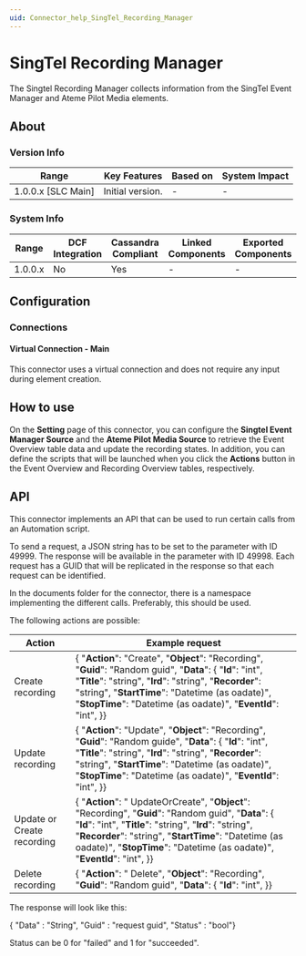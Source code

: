 ```yaml
---
uid: Connector_help_SingTel_Recording_Manager
---
```


# SingTel Recording Manager

The Singtel Recording Manager collects information from the SingTel Event Manager and Ateme Pilot Media elements.

## About

### Version Info

| **Range**            | **Key Features** | **Based on** | **System Impact** |
|----------------------|------------------|--------------|-------------------|
| 1.0.0.x \[SLC Main\] | Initial version. | \-           | \-                |

### System Info

| **Range** | **DCF Integration** | **Cassandra Compliant** | **Linked Components** | **Exported Components** |
|-----------|---------------------|-------------------------|-----------------------|-------------------------|
| 1.0.0.x   | No                  | Yes                     | \-                    | \-                      |

## Configuration

### Connections

#### Virtual Connection - Main

This connector uses a virtual connection and does not require any input during element creation.

## How to use

On the **Setting** page of this connector, you can configure the **Singtel Event Manager Source** and the **Ateme Pilot Media Source** to retrieve the Event Overview table data and update the recording states. In addition, you can define the scripts that will be launched when you click the **Actions** button in the Event Overview and Recording Overview tables, respectively.

## API

This connector implements an API that can be used to run certain calls from an Automation script.

To send a request, a JSON string has to be set to the parameter with ID 49999. The response will be available in the parameter with ID 49998. Each request has a GUID that will be replicated in the response so that each request can be identified.

In the documents folder for the connector, there is a namespace implementing the different calls. Preferably, this should be used.

The following actions are possible:

| **Action**                 | **Example request**                                                                                                                                                                                                                                                                                     |
|----------------------------|---------------------------------------------------------------------------------------------------------------------------------------------------------------------------------------------------------------------------------------------------------------------------------------------------------|
| Create recording           | { "**Action**": "Create", "**Object**": "Recording", "**Guid**": "Random guid", "**Data**": { "**Id**": "int", "**Title**": "string", "**Ird**": "string", "**Recorder**": "string", "**StartTime**": "Datetime (as oadate)", "**StopTime**": "Datetime (as oadate)", "**EventId**": "int", }}          |
| Update recording           | { "**Action**": "Update", "**Object**": "Recording", "**Guid**": "Random guide", "**Data**": { "**Id**": "int", "**Title**": "string", "**Ird**": "string", "**Recorder**": "string", "**StartTime**": "Datetime (as oadate)", "**StopTime**": "Datetime (as oadate)", "**EventId**": "int", }}         |
| Update or Create recording | { "**Action**": " UpdateOrCreate", "**Object**": "Recording", "**Guid**": "Random guid", "**Data**": { "**Id**": "int", "**Title**": "string", "**Ird**": "string", "**Recorder**": "string", "**StartTime**": "Datetime (as oadate)", "**StopTime**": "Datetime (as oadate)", "**EventId**": "int", }} |
| Delete recording           | { "**Action**": " Delete", "**Object**": "Recording", "**Guid**": "Random guid", "**Data**": { "**Id**": "int", }}                                                                                                                                                                                      |

The response will look like this:

{ "Data" : "String", "Guid" : "request guid", "Status" : "bool"}

Status can be 0 for "failed" and 1 for "succeeded".
